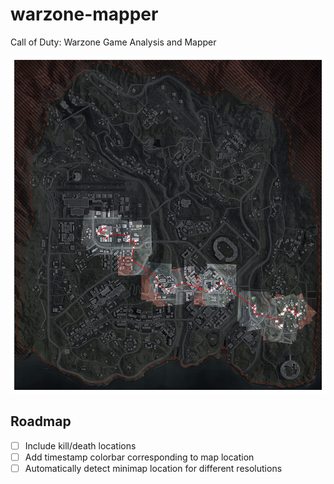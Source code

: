 # warzone-mapper

Call of Duty: Warzone Game Analysis and Mapper

![Example Map](media/homography.jpg)

## Roadmap
- [ ] Include kill/death locations
- [ ] Add timestamp colorbar corresponding to map location
- [ ] Automatically detect minimap location for different resolutions